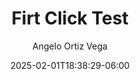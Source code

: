 ---
weight: 700
title: "Firt Click Test"
description: ""
aliases:
    - ../guides/testing/first-click-test
author: "Angelo Ortiz Vega"
icon: "search"
date: "2025-02-01T18:38:29-06:00"
lastmod: "2025-02-01T18:38:29-06:00"
draft: true
toc: true
images: []
---